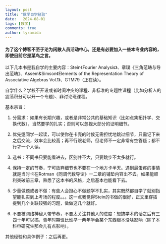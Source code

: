 ```yaml
---
layout: post
title: "数学自学经验"
date:   2024-08-01
tags: [数学]
comments: true
author: lyramida
---
```

#### 为了这个博客不至于沦为闲散人员活动中心，还是有必要加入一些本专业内容的，即使目前它是菜鸟之言。

以下几本书是我自学的主要内容：Stein《Fourier Analysis》、章璞《三角范畴与导出范畴》、Assem&Simson《Elements of the Representation Theory of Associative Algebras Vol.1》、GTM79（正在读）。

自学什么？学校不开设或者时间冲突的课程、非标准的专题性课程（比如分析人的震荡积分可以开一个专题）、非讨论班课程。

基本宗旨：

1.  分需求：如果有长期兴趣，或者是非常公共的基础知识（比如点集拓扑学、交换代数），当然要学的扎实；否则可以忽视大部分的证明细节。

2.	优先邀同学一起读，可以使你在卡壳的时候无需担忧地跳过细节，只需记下来之后交流，效率会比较高；再不行跟老师，但老师不一定非常有空答疑；都不行才一个人读。
	
3.  选书：不同书只要能看进去，区别并不大，只要跳步不太多就行。
   
4.	保持一定的节奏，宁可放弃细节也不要在一个地方卡半天。遇到最蛋疼的事情就是当时卡在Rotman《同调代数导论》一二章的铺垫内容出不去。如果能顺利突破前三章，熟悉了这本书的风格，之后基本也能看下去。

5.	少量做题或者不做：有些人会担心不做题学不扎实，其实既然都自学了就别指望能扎实到上考场的程度。。。这一点我觉得Stein的书做的很好，正文里穿插提到几个关联较强的习题，做做这几个就好。

6.	不要被网络神秘人带节奏，不要太关注其他人的进度：想搞学术的话之后有三四十年可以搞，青年时期谁比谁早一两年学会某个东西根本没啥影响（除了本科申研究生那会儿有点影响）。

其他经验和具体例子：之后再更。
